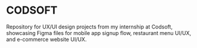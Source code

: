 # CODSOFT
Repository for UX/UI design projects from my internship at Codsoft, showcasing Figma files for mobile app signup flow, restaurant menu UI/UX, and e-commerce website UI/UX.
